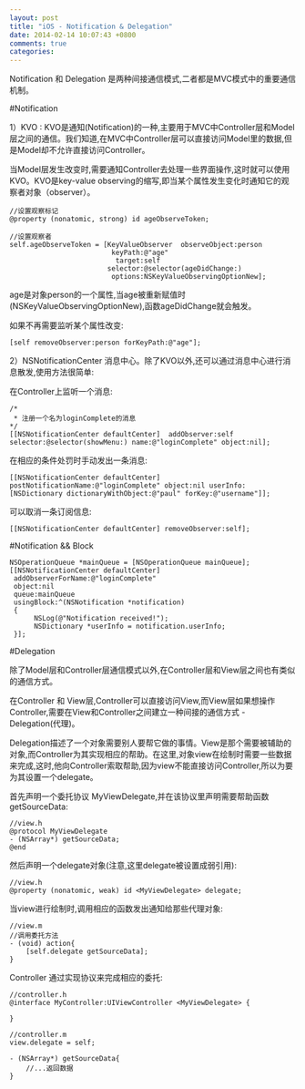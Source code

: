 ```yaml
---
layout: post
title: "iOS - Notification & Delegation"
date: 2014-02-14 10:07:43 +0800
comments: true
categories: 
---
```


Notification 和 Delegation 是两种间接通信模式,二者都是MVC模式中的重要通信机制。


#Notification

1）KVO : KVO是通知(Notification)的一种,主要用于MVC中Controller层和Model层之间的通信。我们知道,在MVC中Controller层可以直接访问Model里的数据,但是Model却不允许直接访问Controller。

当Model层发生改变时,需要通知Controller去处理一些界面操作,这时就可以使用KVO。KVO是key-value observing的缩写,即当某个属性发生变化时通知它的观察者对象（observer）。

	//设置观察标记
	@property (nonatomic, strong) id ageObserveToken;
	
	//设置观察者                                                  
	self.ageObserveToken = [KeyValueObserver  observeObject:person
                             keyPath:@"age"
                              target:self
                            selector:@selector(ageDidChange:)
                             options:NSKeyValueObservingOptionNew];
    
age是对象person的一个属性,当age被重新赋值时(NSKeyValueObservingOptionNew),函数ageDidChange就会触发。

如果不再需要监听某个属性改变:

	[self removeObserver:person forKeyPath:@"age"];

2）NSNotificationCenter 消息中心。除了KVO以外,还可以通过消息中心进行消息散发,使用方法很简单: 

在Controller上监听一个消息:

	/* 
	 * 注册一个名为loginComplete的消息
	*/
	[[NSNotificationCenter defaultCenter]  addObserver:self selector:@selector(showMenu:) name:@"loginComplete" object:nil];


在相应的条件处罚时手动发出一条消息:

	[[NSNotificationCenter defaultCenter] postNotificationName:@"loginComplete" object:nil userInfo:[NSDictionary dictionaryWithObject:@"paul" forKey:@"username"]];
	
	
可以取消一条订阅信息:
	
	[[NSNotificationCenter defaultCenter] removeObserver:self];  


#Notification && Block

	NSOperationQueue *mainQueue = [NSOperationQueue mainQueue];
	[[NSNotificationCenter defaultCenter] 
     addObserverForName:@"loginComplete" 
     object:nil
     queue:mainQueue
     usingBlock:^(NSNotification *notification)
     {
          NSLog(@"Notification received!");
          NSDictionary *userInfo = notification.userInfo;
     }];
     
#Delegation

除了Model层和Controller层通信模式以外,在Controller层和View层之间也有类似的通信方式。

在Controller 和 View层,Controller可以直接访问View,而View层如果想操作Controller,需要在View和Controller之间建立一种间接的通信方式 - Delegation(代理)。

Delegation描述了一个对象需要别人要帮它做的事情。View是那个需要被辅助的对象,而Controller为其实现相应的帮助。在这里,对象view在绘制时需要一些数据来完成,这时,他向Controller索取帮助,因为view不能直接访问Controller,所以为要为其设置一个delegate。

首先声明一个委托协议 MyViewDelegate,并在该协议里声明需要帮助函数getSourceData:

	//view.h
	@protocol MyViewDelegate
    - (NSArray*) getSourceData;  
	@end 

然后声明一个delegate对象(注意,这里delegate被设置成弱引用):
	
	//view.h
	@property (nonatomic, weak) id <MyViewDelegate> delegate; 

当view进行绘制时,调用相应的函数发出通知给那些代理对象:
	
	//view.m
	//调用委托方法
	- (void) action{
    	[self.delegate getSourceData];
	}

Controller 通过实现协议来完成相应的委托:

	//controller.h
	@interface MyController:UIViewController <MyViewDelegate> { 
		
	}
	
	//controller.m
	view.delegate = self; 
	
	- (NSArray*) getSourceData{
    	//...返回数据
	}	
		